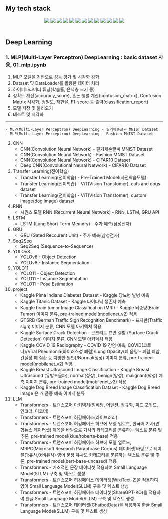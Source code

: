<h2> My tech stack </h2>
<div align=center>
        <img src="https://img.shields.io/badge/springboot-6DB33F?style=for-the-badge&logo=springboot&logoColor=white">
        <img src="https://img.shields.io/badge/Spring-6DB33F?style=for-the-badge&logo=Spring&logoColor=white">
        <img src="https://img.shields.io/badge/java-007396?style=for-the-badge&logo=OpenJDK&logoColor=white">
        <img src="https://img.shields.io/badge/javascript-%23323330.svg?style=for-the-badge&logo=javascript&logoColor=%23F7DF1E">
        <img src="https://img.shields.io/badge/jQuery-0769AD?style=for-the-badge&logo=jQuery&logoColor=white"/>
        <img src="https://img.shields.io/badge/PyTorch-%23EE4C2C.svg?style=for-the-badge&logo=PyTorch&logoColor=white">
        <img src="https://img.shields.io/badge/Python-3776AB?style=for-the-badge&logo=Python&logoColor=white">
        <img src="https://img.shields.io/badge/ORACLE-F80000?style=for-the-badge&logo=oracle&logoColor=white"/>
        <img src="https://img.shields.io/badge/MySQL-4479A1?style=for-the-badge&logo=MySQL&logoColor=white">
        <img src="https://img.shields.io/badge/Linux-FCC624?style=for-the-badge&logo=linux&logoColor=black"/>
        <img src="https://img.shields.io/badge/Apache Tomcat-F8DC75?style=for-the-badge&logo=apachetomcat&logoColor=black"/>
        <img src="https://img.shields.io/badge/github-%23121011.svg?style=for-the-badge&logo=github&logoColor=white">
        <img src="https://img.shields.io/badge/Anaconda-44A833?style=for-the-badge&logo=Anaconda&logoColor=white"/>
    <br>
</div>

<br>
<h2> Deep Learning </h2>

### 1. MLP(Multi-Layer Perceptron) DeepLearning : basic dataset 사용, 01_mlp.ipynb
1. MLP 모델을 기반으로 성능 평가 및 시각화 강화
2. Dataset 및 DataLoader를 활용한 데이터 처리
3. 하이퍼파라미터 튜닝(학습률, 은닉층 크기 등)
4. 정확도 계산(accuracy_score), 혼돈 행렬 계산(confusion_matrix), Confusion Matrix 시각화, 정밀도, 재현율, F1-score 등 출력(classification_report)
5. 모델 저장 및 불러오기
6. 테스트 및 시각화
---
    - MLP(Multi-Layer Perceptron) DeepLearning - 필기체손글씨 MNIST Dataset
    - MLP(Multi-Layer Perceptron) DeepLearning - Fashion MNIST Dataset
2) CNN
    - CNN(Convolution Neural Network) - 필기체손글씨 MNIST Dataset
    - CNN(Convolution Neural Network) - Fashion MNIST Dataset
    - CNN(Convolution Neural Network) - CIFAR10 Dataset
    - Deep CNN(Convolutional Neural Network) - CIFAR10 Dataset
3) Transfer Learning(전이학습)
    - Transfer Learning(전이학습) - Pre-Trained Model(사전학습모델)
    - Transfer Learning(전이학습) - ViT(Vision Transfomer), cats and dogs dataset
    - Transfer Learning(전이학습) - ViT(Vision Transfomer), custom image(dog image) dataset
4) RNN
    - 시퀀스 모델 RNN (Recurrent Neural Network) - RNN, LSTM, GRU API
5) LSTM
    - LSTM (Long Short-Term Memory) - 주가 예측(삼성전자)
6) GRU
    - GRU (Gated Reccurent Unit) - 주가 예측(삼성전자)
7) Seq2Seq
    - Seq2Seq (Sequence-to-Sequence)
8) YOLOv8
    - YOLOv8 - Object Detection
    - YOLOv8 - Instance Segmentation
9) YOLO11
    - YOLO11 - Object Detection
    - YOLO11 - Instance Segmentation
    - YOLO11 - Pose Estimation
10) project
    - Kaggle Pima Indians Diabetes Dataset - Kaggle 당뇨병 발병 예측
    - Kaggle Titanic Dataset - Kaggle 타이타닉 생존자 예측
    - Kaggle brain tumor Image Classification (MRI) - Kaggle 뇌종양(Brain Tumor) 이미지 분류, pre-trained model(mobilenet_v2) 적용
    - GTSRB (German Traffic Sign Recognition Benchmark) - 표지판(Traffic sign) 이미지 분류, CNN 모델 아키텍처 적용
    - Kaggle Surface Crack Detection - 콘크리트 표면 결함 (Surface Crack Detection) 이미지 분류, CNN 모델 아키텍처 적용
    - Kaggle COVID 19 Radiography - COVID 19 감염 예측, COVID(코로나)/Viral Pneumonia(바이러스성 폐럼)/Lung Opacity(폐 음영 - 폐렴,폐암,간질성 폐 질환 등 다양한 원인)/Normal(정상) 이미지 분류, pre-trained model(mobilenet_v2) 적용
    - Kaggle Breast Ultrasound Image Classification - Kaggle Breast Ultrasound (유방초음파), normal(정상), benign(양성), malignant(악성) 예측 이미지 분류, pre-trained model(mobilenet_v2) 적용
    - Kaggle Dog Breed Image Classification Dataset - Kaggle Dog Breed Image 은 개 품종 예측 이미지 분류
11) LLM
    - Transformers - 트랜스포머 아키텍처(임베딩, 어텐션, 정규화, 피드 포워드, 인코더, 디코더)
    - Transformers - 트랜스포머 허깅페이스(라이브러리)
    - Transformers - 트랜스포머 허깅페이스 허브에 모델 업로드, 한국어 기사(연합뉴스 데이터셋) 제목을 바탕으로 기사의 카테고리를 분류하는 텍스트 분류 및 추론, pre-trained model(klue/roberta-base) 적용
    - Transformers - 트랜스포머 허깅페이스 허브에 모델 업로드, MRPC(Microsoft Research Paraphrase Corpus) 데이터셋 바탕으로 레이블(1:유사,0:비유사) 영어 문장 유사도 카테고리를 분류하는 텍스트 분류 및 추론, pre-trained model(bert-base-uncased) 적용
    - Transformers - 기초적인 문장 데이터셋 적용하여 Small Language Model(SLLM) 구축 및 텍스트 생성
    - Transformers - 트랜스포머 허깅페이스 데이터셋(WikiText-2)을 적용하여 영어 Small Language Model(SLLM) 구축 및 텍스트 생성
    - Transformers - 트랜스포머 허깅페이스 데이터셋(ShareGPT-KO)을 적용하여 한글 Small Language Model(SLLM) 구축 및 텍스트 생성
    - Transformers - 트랜스포머 데이터셋(ChatbotData)을 적용하여 한글 Small Language Model(SLLM) 구축 및 텍스트 생성